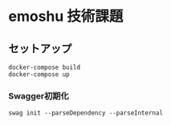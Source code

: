 # emoshu 技術課題

## セットアップ

```
docker-compose build
docker-compose up
```

### Swagger初期化

```
swag init --parseDependency --parseInternal
```